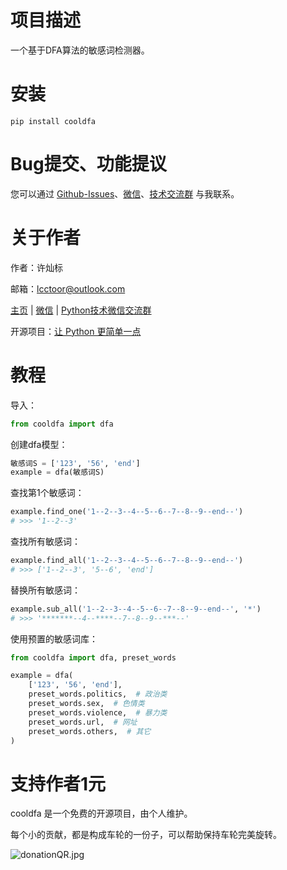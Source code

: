 # 项目描述

一个基于DFA算法的敏感词检测器。

# 安装

```
pip install cooldfa
```

# Bug提交、功能提议

您可以通过 [Github-Issues](https://github.com/lcctoor/lccpy/issues)、[微信](https://raw.githubusercontent.com/lcctoor/me/main/author/WeChatQR.jpg)、[技术交流群](https://raw.githubusercontent.com/lcctoor/me/main/ExchangeGroup/PythonTecQR.jpg) 与我联系。

# 关于作者

作者：许灿标

邮箱：lcctoor@outlook.com

[主页](https://github.com/lcctoor/me/blob/main/home.md) | [微信](https://raw.githubusercontent.com/lcctoor/me/main/author/WeChatQR.jpg) | [Python技术微信交流群](https://raw.githubusercontent.com/lcctoor/me/main/ExchangeGroup/PythonTecQR.jpg)

开源项目：[让 Python 更简单一点](https://github.com/lcctoor/lccpy#readme)

# 教程

导入：

```python
from cooldfa import dfa
```

创建dfa模型：

```python
敏感词S = ['123', '56', 'end']
example = dfa(敏感词S)
```

查找第1个敏感词：

```python
example.find_one('1--2--3--4--5--6--7--8--9--end--')
# >>> '1--2--3'
```

查找所有敏感词：

```python
example.find_all('1--2--3--4--5--6--7--8--9--end--')
# >>> ['1--2--3', '5--6', 'end']
```

替换所有敏感词：

```python
example.sub_all('1--2--3--4--5--6--7--8--9--end--', '*')
# >>> '*******--4--****--7--8--9--***--'
```

使用预置的敏感词库：

```python
from cooldfa import dfa, preset_words

example = dfa(
    ['123', '56', 'end'],
    preset_words.politics,  # 政治类
    preset_words.sex,  # 色情类
    preset_words.violence,  # 暴力类
    preset_words.url,  # 网址
    preset_words.others,  # 其它
)
```

# 支持作者1元

cooldfa 是一个免费的开源项目，由个人维护。

每个小的贡献，都是构成车轮的一份子，可以帮助保持车轮完美旋转。

![donationQR.jpg](https://raw.githubusercontent.com/lcctoor/me/main/donation/donationQR_1rmb_200_200.jpg)
